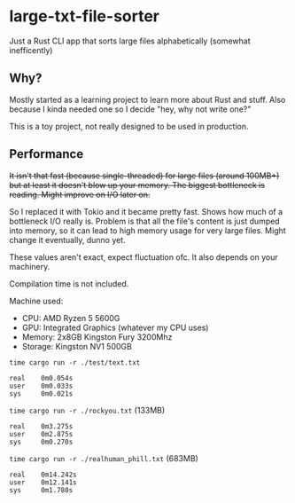 # large-txt-file-sorter
Just a Rust CLI app that sorts large files alphabetically (somewhat inefficently)

## Why?
Mostly started as a learning project to learn more about Rust and stuff. Also because
I kinda needed one so I decide "hey, why not write one?"

This is a toy project, not really designed to be used in production.

## Performance
~~It isn't that fast (because single-threaded) for large files (around 100MB+) 
but at least it doesn't blow up your memory. The biggest bottleneck is reading. Might improve on I/O later on.~~

So I replaced it with Tokio and it became pretty fast. Shows how much of a bottleneck I/O really is.
Problem is that all the file's content is just dumped into memory, so it can lead to high memory usage
for very large files. Might change it eventually, dunno yet.

These values aren't exact, expect fluctuation ofc. It also depends on your machinery.

Compilation time is not included.

Machine used:
- CPU: AMD Ryzen 5 5600G
- GPU: Integrated Graphics (whatever my CPU uses)
- Memory: 2x8GB Kingston Fury 3200Mhz
- Storage: Kingston NV1 500GB

`time cargo run -r ./test/text.txt`
```
real	0m0.054s
user	0m0.033s
sys     0m0.021s
```

`time cargo run -r ./rockyou.txt` (133MB)
```
real	0m3.275s
user	0m2.875s
sys	    0m0.270s
```

`time cargo run -r ./realhuman_phill.txt` (683MB)
```
real	0m14.242s
user	0m12.141s
sys	    0m1.780s
```